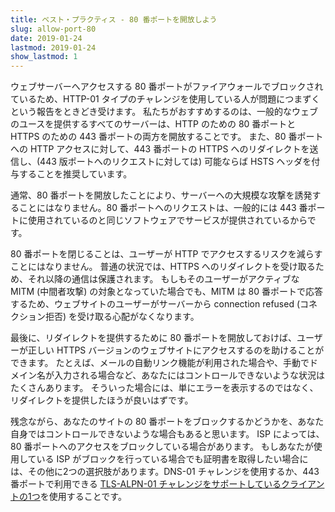 ```yaml
---
title: ベスト・プラクティス - 80 番ポートを開放しよう
slug: allow-port-80
date: 2019-01-24
lastmod: 2019-01-24
show_lastmod: 1
---
```



ウェブサーバーへアクセスする 80 番ポートがファイアウォールでブロックされているため、HTTP-01 タイプのチャレンジを使用している人が問題につまずくという報告をときどき受けます。 私たちがおすすめするのは、一般的なウェブのユースを提供するすべてのサーバーは、HTTP のための 80 番ポートと HTTPS のための 443 番ポートの両方を開放することです。 また、80 番ポートへの HTTP アクセスに対して、443 番ポートの HTTPS へのリダイレクトを送信し、(443 版ポートへのリクエストに対しては) 可能ならば HSTS ヘッダを付与することを推奨しています。

通常、80 番ポートを開放したことにより、サーバーへの大規模な攻撃を誘発することにはなりません。80 番ポートへのリクエストは、一般的には 443 番ポートに使用されているのと同じソフトウェアでサービスが提供されているからです。

80 番ポートを閉じることは、ユーザーが HTTP でアクセスするリスクを減らすことにはなりません。 普通の状況では、HTTPS へのリダイレクトを受け取るため、それ以降の通信は保護されます。 もしもそのユーザーがアクティブな MITM (中間者攻撃) の対象となっていた場合でも、MITM は 80 番ポートで応答するため、ウェブサイトのユーザーがサーバーから connection refused (コネクション拒否) を受け取る心配がなくなります。

最後に、リダイレクトを提供するために 80 番ポートを開放しておけば、ユーザーが正しい HTTPS バージョンのウェブサイトにアクセスするのを助けることができます。 たとえば、メールの自動リンク機能が利用された場合や、手動でドメイン名が入力される場合など、あなたにはコントロールできないような状況はたくさんあります。 そういった場合には、単にエラーを表示するのではなく、リダイレクトを提供したほうが良いはずです。

残念ながら、あなたのサイトの 80 番ポートをブロックするかどうかを、あなた自身ではコントロールできないような場合もあると思います。 ISP によっては、80 番ポートへのアクセスをブロックしている場合があります。 もしあなたが使用している ISP がブロックを行っている場合でも証明書を取得したい場合には、その他に2つの選択肢があります。DNS-01 チャレンジを使用するか、443番ポートで利用できる [TLS-ALPN-01 チャレンジをサポートしているクライアントの1つ](https://community.letsencrypt.org/t/which-client-support-tls-alpn-challenge/75859/2)を使用することです。
